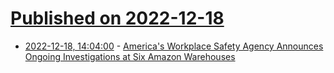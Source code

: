 # [Published on 2022-12-18](index.md)

* [2022-12-18, 14:04:00](https://yro.slashdot.org/story/22/12/17/2235205/americas-workplace-safety-agency-announces-ongoing-investigations-at-six-amazon-warehouses?utm_source=rss1.0mainlinkanon&utm_medium=feed) - [America's Workplace Safety Agency Announces Ongoing Investigations at Six Amazon Warehouses](https://yro.slashdot.org/story/22/12/17/2235205/americas-workplace-safety-agency-announces-ongoing-investigations-at-six-amazon-warehouses?utm_source=rss1.0mainlinkanon&utm_medium=feed)
